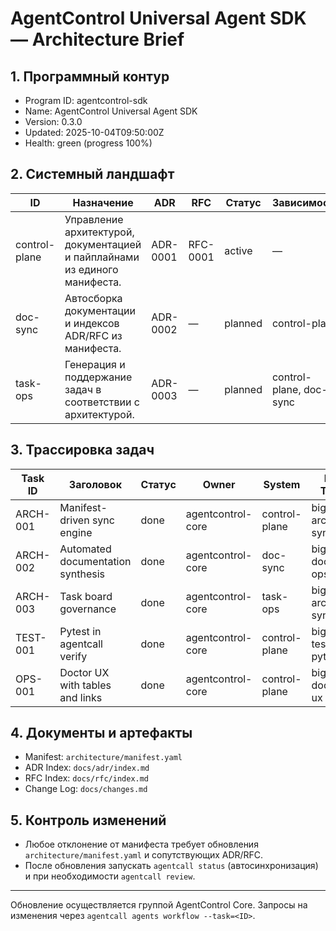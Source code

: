 # AgentControl Universal Agent SDK — Architecture Brief

## 1. Программный контур
- Program ID: agentcontrol-sdk
- Name: AgentControl Universal Agent SDK
- Version: 0.3.0
- Updated: 2025-10-04T09:50:00Z
- Health: green (progress 100%)

## 2. Системный ландшафт
| ID | Назначение | ADR | RFC | Статус | Зависимости | Фаза | Ключевые KPI |
| --- | --- | --- | --- | --- | --- | --- | --- |
| control-plane | Управление архитектурой, документацией и пайплайнами из единого манифеста. | ADR-0001 | RFC-0001 | active | — | m_q1 | quality_pct ≥ 95, cycle_hours ≤ 2 |
| doc-sync | Автосборка документации и индексов ADR/RFC из манифеста. | ADR-0002 | — | planned | control-plane | m_q1 | freshness_minutes ≤ 5 |
| task-ops | Генерация и поддержание задач в соответствии с архитектурой. | ADR-0003 | — | planned | control-plane, doc-sync | m_q1 | traceability_pct = 100 |

## 3. Трассировка задач
| Task ID | Заголовок | Статус | Owner | System | Big Task | Epic | Phase |
| --- | --- | --- | --- | --- | --- | --- | --- |
| ARCH-001 | Manifest-driven sync engine | done | agentcontrol-core | control-plane | bigtask-arch-sync | sdk-foundation | m_q1 |
| ARCH-002 | Automated documentation synthesis | done | agentcontrol-core | doc-sync | bigtask-doc-ops | sdk-foundation | m_q1 |
| ARCH-003 | Task board governance | done | agentcontrol-core | task-ops | bigtask-arch-sync | sdk-foundation | m_q1 |
| TEST-001 | Pytest in agentcall verify | done | agentcontrol-core | control-plane | bigtask-test-pytest | sdk-foundation | m_q1 |
| OPS-001 | Doctor UX with tables and links | done | agentcontrol-core | control-plane | bigtask-doctor-ux | sdk-foundation | m_q1 |

## 4. Документы и артефакты
- Manifest: `architecture/manifest.yaml`
- ADR Index: `docs/adr/index.md`
- RFC Index: `docs/rfc/index.md`
- Change Log: `docs/changes.md`

## 5. Контроль изменений
- Любое отклонение от манифеста требует обновления `architecture/manifest.yaml` и сопутствующих ADR/RFC.
- После обновления запускать `agentcall status` (автосинхронизация) и при необходимости `agentcall review`.

---
Обновление осуществляется группой AgentControl Core. Запросы на изменения через `agentcall agents workflow --task=<ID>`.
